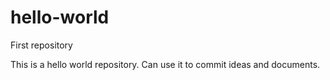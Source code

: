 # hello-world
First repository

This is a hello world repository. Can use it to commit ideas and documents.

